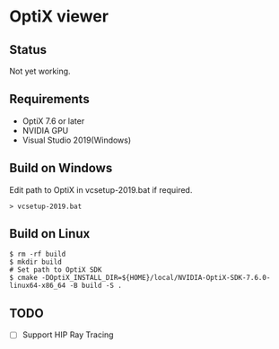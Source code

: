 # OptiX viewer

## Status 

Not yet working.

## Requirements

* OptiX 7.6 or later
* NVIDIA GPU
* Visual Studio 2019(Windows)

## Build on Windows

Edit path to OptiX in vcsetup-2019.bat if required.

```
> vcsetup-2019.bat
```

## Build on Linux

```
$ rm -rf build
$ mkdir build
# Set path to OptiX SDK
$ cmake -DOptiX_INSTALL_DIR=${HOME}/local/NVIDIA-OptiX-SDK-7.6.0-linux64-x86_64 -B build -S .
```

## TODO

* [ ] Support HIP Ray Tracing 
